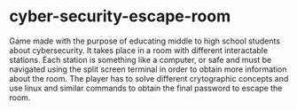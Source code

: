 # cyber-security-escape-room
Game made with the purpose of educating middle to high school students about cybersecurity. It takes place in a room with different interactable stations. Each station is something like a computer, or safe and must be navigated using the split screen terminal in order to obtain more information about the room. The player has to solve different crytographic concepts and use linux and similar commands to obtain the final password to escape the room. 
